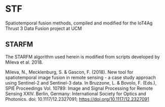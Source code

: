 # STF
Spatiotemporal fusion methods, compiled and modified for the IoT4Ag Thrust 3 Data Fusion project at UCM

## STARFM

The STARFM algorithm used herein is modified from scripts developed by Mileva et al. 2018.

Mileva, N., Mecklenburg, S. & Gascon, F. (2018). New tool for spatiotemporal image fusion in remote sensing - a case study approach using Sentinel-2 and Sentinel-3 data. In Bruzzone, L. & Bovolo, F. (Eds.), SPIE Proceedings Vol. 10789: Image and Signal Processing for Remote Sensing XXIV. Berlin, Germany: International Society for Optics and Photonics. doi: 10.1117/12.2327091; https://doi.org/10.1117/12.2327091
